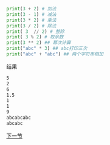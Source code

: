
```python
print(3 + 2) # 加法
print(3 - 1) # 减法
print(3 * 2) # 乘法
print(3 / 2) # 除法
print( 3  // 2) # 整除
print( 3 % 2) # 取余数
print(3 ** 2) ## 幂次计算
print("abc" * 3) ## abc打印三次
print("abc" + "abc") ## 两个字符串相加
```
结果
```bash
5
2
6
1.5
1
1
9
abcabcabc
abcabc
```

[下一节](math.md)